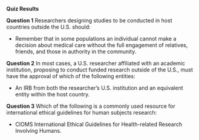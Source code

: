 **Quiz Results**

**Question 1**
Researchers designing studies to be conducted in host countries outside the U.S. should:

- Remember that in some populations an individual cannot make a decision about medical care without the full engagement of relatives, friends, and those in authority in the community.

**Question 2**
In most cases, a U.S. researcher affiliated with an academic institution, proposing to conduct funded research outside of the U.S., must have the approval of which of the following entities:

- An IRB from both the researcher’s U.S. institution and an equivalent entity within the host country.

**Question 3**
Which of the following is a commonly used resource for international ethical guidelines for human subjects research:

- CIOMS International Ethical Guidelines for Health-related Research Involving Humans.
